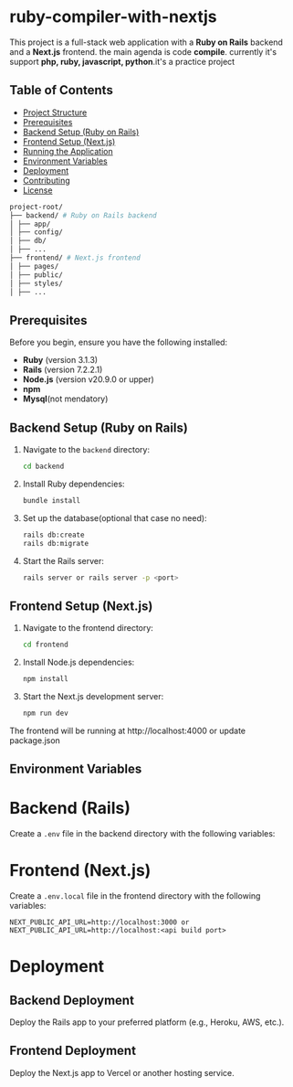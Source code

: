 # ruby-compiler-with-nextjs
This project is a full-stack web application with a **Ruby on Rails** backend and a **Next.js** frontend. the main agenda is code **compile**. currently it's support **php, ruby, javascript, python**.it's a practice project 

## Table of Contents

- [Project Structure](#project-structure)
- [Prerequisites](#prerequisites)
- [Backend Setup (Ruby on Rails)](#backend-setup-ruby-on-rails)
- [Frontend Setup (Next.js)](#frontend-setup-nextjs)
- [Running the Application](#running-the-application)
- [Environment Variables](#environment-variables)
- [Deployment](#deployment)
- [Contributing](#contributing)
- [License](#license)
  
``` bash
project-root/  
├── backend/ # Ruby on Rails backend  
│ ├── app/  
│ ├── config/  
│ ├── db/  
│ ├── ...  
├── frontend/ # Next.js frontend  
│ ├── pages/  
│ ├── public/  
│ ├── styles/  
│ ├── ...

```  

## Prerequisites

Before you begin, ensure you have the following installed:

- **Ruby** (version 3.1.3)
- **Rails** (version 7.2.2.1)
- **Node.js** (version v20.9.0 or upper)
- **npm**
- **Mysql**(not mendatory)

## Backend Setup (Ruby on Rails)

1. Navigate to the `backend` directory:
   ```bash
   cd backend
2. Install Ruby dependencies:
   ``` bash
   bundle install
3. Set up the database(optional that case no need):
   ``` bash
   rails db:create
   rails db:migrate
4. Start the Rails server:
   ``` bash
   rails server or rails server -p <port>

## Frontend Setup (Next.js)  

1. Navigate to the frontend directory:
   ``` bash
   cd frontend
2. Install Node.js dependencies:
   ``` bash
   npm install
2. Start the Next.js development server:
   ``` bash
   npm run dev


The frontend will be running at http://localhost:4000 or update package.json

## Environment Variables

# Backend (Rails)  

Create a `.env` file in the backend directory with the following variables:  

# Frontend (Next.js)  

Create a `.env.local` file in the frontend directory with the following variables:  

``` NEXT_PUBLIC_API_URL=http://localhost:3000 or NEXT_PUBLIC_API_URL=http://localhost:<api build port> ``` 


# Deployment

## Backend Deployment

Deploy the Rails app to your preferred platform (e.g., Heroku, AWS, etc.).

## Frontend Deployment

Deploy the Next.js app to Vercel or another hosting service.
  
